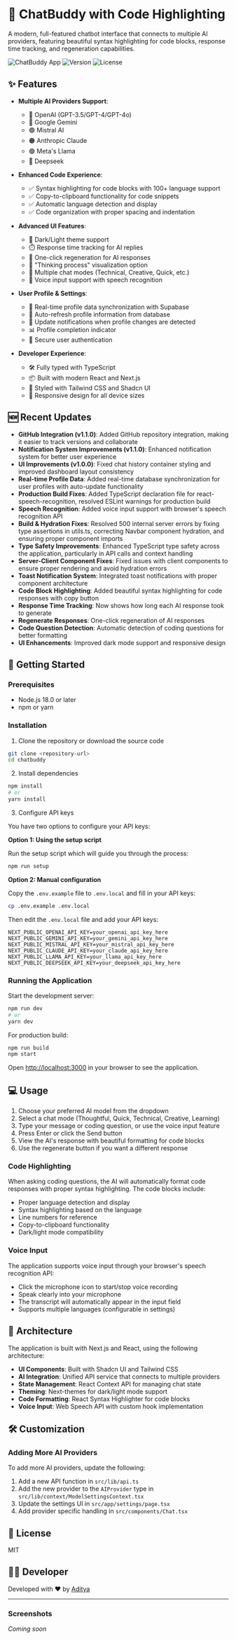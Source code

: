 # 🤖 ChatBuddy with Code Highlighting

A modern, full-featured chatbot interface that connects to multiple AI providers, featuring beautiful syntax highlighting for code blocks, response time tracking, and regeneration capabilities.

![ChatBuddy App](https://img.shields.io/badge/ChatBuddy-Next.js-blue)
![Version](https://img.shields.io/badge/version-1.1.0-green)
![License](https://img.shields.io/badge/license-MIT-orange)

## ✨ Features

- **Multiple AI Providers Support**:
  - 🔷 OpenAI (GPT-3.5/GPT-4/GPT-4o)
  - 🔶 Google Gemini
  - 🟣 Mistral AI
  - 🟠 Anthropic Claude
  - 🟢 Meta's Llama
  - 🔵 Deepseek
  
- **Enhanced Code Experience**:
  - ✅ Syntax highlighting for code blocks with 100+ language support
  - ✅ Copy-to-clipboard functionality for code snippets
  - ✅ Automatic language detection and display
  - ✅ Code organization with proper spacing and indentation
  
- **Advanced UI Features**:
  - 🌙 Dark/Light theme support
  - ⏱️ Response time tracking for AI replies
  - 🔄 One-click regeneration for AI responses
  - 💬 "Thinking process" visualization option
  - 🧠 Multiple chat modes (Technical, Creative, Quick, etc.)
  - 🎤 Voice input support with speech recognition

- **User Profile & Settings**:
  - 👤 Real-time profile data synchronization with Supabase
  - 🔄 Auto-refresh profile information from database
  - 🔔 Update notifications when profile changes are detected
  - 📊 Profile completion indicator
  - 🔐 Secure user authentication

- **Developer Experience**:
  - 🛠️ Fully typed with TypeScript
  - 📦 Built with modern React and Next.js
  - 🎨 Styled with Tailwind CSS and Shadcn UI
  - 📱 Responsive design for all device sizes

## 🆕 Recent Updates

- **GitHub Integration (v1.1.0)**: Added GitHub repository integration, making it easier to track versions and collaborate
- **Notification System Improvements (v1.1.0)**: Enhanced notification system for better user experience
- **UI Improvements (v1.0.0)**: Fixed chat history container styling and improved dashboard layout consistency
- **Real-time Profile Data**: Added real-time database synchronization for user profiles with auto-update functionality
- **Production Build Fixes**: Added TypeScript declaration file for react-speech-recognition, resolved ESLint warnings for production build
- **Speech Recognition**: Added voice input support with browser's speech recognition API
- **Build & Hydration Fixes**: Resolved 500 internal server errors by fixing type assertions in utils.ts, correcting Navbar component hydration, and ensuring proper component imports
- **Type Safety Improvements**: Enhanced TypeScript type safety across the application, particularly in API calls and context handling
- **Server-Client Component Fixes**: Fixed issues with client components to ensure proper rendering and avoid hydration errors
- **Toast Notification System**: Integrated toast notifications with proper component architecture
- **Code Block Highlighting**: Added beautiful syntax highlighting for code responses with copy button
- **Response Time Tracking**: Now shows how long each AI response took to generate
- **Regenerate Responses**: One-click regeneration of AI responses
- **Code Question Detection**: Automatic detection of coding questions for better formatting
- **UI Enhancements**: Improved dark mode support and responsive design

## 🚀 Getting Started

### Prerequisites

- Node.js 18.0 or later
- npm or yarn

### Installation

1. Clone the repository or download the source code

```bash
git clone <repository-url>
cd chatbuddy
```

2. Install dependencies

```bash
npm install
# or
yarn install
```

3. Configure API keys

You have two options to configure your API keys:

**Option 1: Using the setup script**

Run the setup script which will guide you through the process:

```bash
npm run setup
```

**Option 2: Manual configuration**

Copy the `.env.example` file to `.env.local` and fill in your API keys:

```bash
cp .env.example .env.local
```

Then edit the `.env.local` file and add your API keys:

```
NEXT_PUBLIC_OPENAI_API_KEY=your_openai_api_key_here
NEXT_PUBLIC_GEMINI_API_KEY=your_gemini_api_key_here
NEXT_PUBLIC_MISTRAL_API_KEY=your_mistral_api_key_here
NEXT_PUBLIC_CLAUDE_API_KEY=your_claude_api_key_here
NEXT_PUBLIC_LLAMA_API_KEY=your_llama_api_key_here
NEXT_PUBLIC_DEEPSEEK_API_KEY=your_deepseek_api_key_here
```

### Running the Application

Start the development server:

```bash
npm run dev
# or
yarn dev
```

For production build:

```bash
npm run build
npm start
```

Open [http://localhost:3000](http://localhost:3000) in your browser to see the application.

## 💻 Usage

1. Choose your preferred AI model from the dropdown
2. Select a chat mode (Thoughtful, Quick, Technical, Creative, Learning)
3. Type your message or coding question, or use the voice input feature
4. Press Enter or click the Send button
5. View the AI's response with beautiful formatting for code blocks
6. Use the regenerate button if you want a different response

### Code Highlighting

When asking coding questions, the AI will automatically format code responses with proper syntax highlighting. The code blocks include:

- Proper language detection and display
- Syntax highlighting based on the language
- Line numbers for reference
- Copy-to-clipboard functionality
- Dark/light mode compatibility

### Voice Input

The application supports voice input through your browser's speech recognition API:

- Click the microphone icon to start/stop voice recording
- Speak clearly into your microphone
- The transcript will automatically appear in the input field
- Supports multiple languages (configurable in settings)

## 🧩 Architecture

The application is built with Next.js and React, using the following architecture:

- **UI Components**: Built with Shadcn UI and Tailwind CSS
- **AI Integration**: Unified API service that connects to multiple providers
- **State Management**: React Context API for managing chat state
- **Theming**: Next-themes for dark/light mode support
- **Code Formatting**: React Syntax Highlighter for code blocks
- **Voice Input**: Web Speech API with custom hook implementation

## 🛠️ Customization

### Adding More AI Providers

To add more AI providers, update the following:

1. Add a new API function in `src/lib/api.ts`
2. Add the new provider to the `AIProvider` type in `src/lib/context/ModelSettingsContext.tsx`
3. Update the settings UI in `src/app/settings/page.tsx`
4. Add provider specific handling in `src/components/Chat.tsx`

## 📄 License

MIT

## 👨‍💻 Developer

Developed with ❤️ by [Aditya](https://github.com/addy)

---

### Screenshots

*Coming soon*
